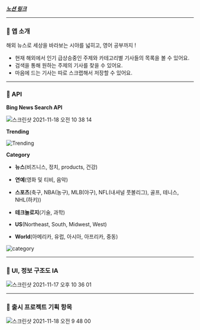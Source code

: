 
[***노션 링크***](https://www.notion.so/912caceec73d480982e656c018594c7d)

---

### 📌  앱 소개

해외 뉴스로 세상을 바라보는 시야를 넓히고, 영어 공부까지 !

- 현재 해외에서 인기 급상승중인 주제와 카테고리별 기사들의 목록을 볼 수 있어요.
- 검색을 통해 원하는 주제의 기사를 찾을 수 있어요.
- 마음에 드는 기사는 따로 스크랩해서 저장할 수 있어요.


---

### 📌  API

**Bing News Search API**

![스크린샷 2021-11-18 오전 10 38 14](https://user-images.githubusercontent.com/93528918/142337102-7210e5dd-7258-4227-a7eb-221ed29f819e.png)



**Trending**

![Trending](https://user-images.githubusercontent.com/93528918/142337119-cb4cd120-e30b-4ecf-9344-bd6ddc6305fa.png)


**Category**

- **뉴스**(비즈니스, 정치, products, 건강)

- **연예**(영화 및 티비, 음악)

- **스포츠**(축구, NBA(농구), MLB(야구), NFL(내셔널 풋볼리그), 골프, 테니스, NHL(하키))

- **테크놀로지**(기술, 과학)

- **US**(Northeast, South, Midwest, West)

- **World**(아메리카, 유럽, 아시아, 아프리카, 중동)


![category](https://user-images.githubusercontent.com/93528918/142337141-98d5c096-cffb-4899-ba69-c7b89f53ea25.png)

---


### 📌  UI, 정보 구조도 IA

![스크린샷 2021-11-17 오후 10 36 01](https://user-images.githubusercontent.com/74236080/142210752-9215ef6d-5f28-4e21-aebd-cbfb2ea67482.png)


---

### 📌  출시 프로젝트 기획 항목



![스크린샷 2021-11-18 오전 9 48 00](https://user-images.githubusercontent.com/74236080/142325560-ea2979f7-4d1b-4abb-8bf7-37e2c9b16fa2.png)
